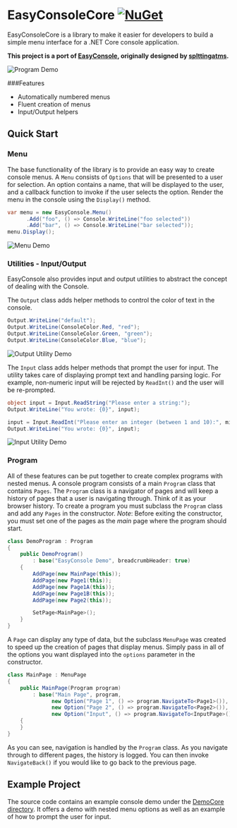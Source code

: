 # EasyConsoleCore [![NuGet](https://img.shields.io/nuget/v/EasyConsole.svg)](https://www.nuget.org/packages/EasyConsoleCore)
EasyConsoleCore is a library to make it easier for developers to build a simple menu interface for a .NET Core console application.


**This project is a port of [EasyConsole](https://github.com/splttingatms/EasyConsole), originally designed by [splttingatms](https://github.com/splttingatms).**


![Program Demo](https://i.imgur.com/Hlc2QoI.gif)

###Features
* Automatically numbered menus
* Fluent creation of menus
* Input/Output helpers

## Quick Start
### Menu
The base functionality of the library is to provide an easy way to create console menus. A `Menu` consists of `Options` that will be presented to a user for selection. An option contains a name, that will be displayed to the user, and a callback function to invoke if the user selects the option. Render the menu in the console using the `Display()` method.

```c#
var menu = new EasyConsole.Menu()
      .Add("foo", () => Console.WriteLine("foo selected"))
      .Add("bar", () => Console.WriteLine("bar selected"));
menu.Display();
```
![Menu Demo](http://i.imgur.com/GXeYOm0.png)

### Utilities - Input/Output
EasyConsole also provides input and output utilities to abstract the concept of dealing with the Console.

The `Output` class adds helper methods to control the color of text in the console.
```c#
Output.WriteLine("default");
Output.WriteLine(ConsoleColor.Red, "red");
Output.WriteLine(ConsoleColor.Green, "green");
Output.WriteLine(ConsoleColor.Blue, "blue");
```
![Output Utility Demo](http://i.imgur.com/tfeS18X.png)

The `Input` class adds helper methods that prompt the user for input. The utility takes care of displaying prompt text and handling parsing logic. For example, non-numeric input will be rejected by `ReadInt()` and the user will be re-prompted.
```c#
object input = Input.ReadString("Please enter a string:");
Output.WriteLine("You wrote: {0}", input);

input = Input.ReadInt("Please enter an integer (between 1 and 10):", min: 1, max: 10);
Output.WriteLine("You wrote: {0}", input);
```
![Input Utility Demo](http://i.imgur.com/NLIr0mY.png)

### Program
All of these features can be put together to create complex programs with nested menus. A console program consists of a main `Program` class that contains `Pages`. The `Program` class is a navigator of pages and will keep a history of pages that a user is navigating through. Think of it as your browser history. To create a program you must subclass the `Program` class and add any `Pages` in the constructor. _Note_: Before exiting the constructor, you must set one of the pages as the _main_ page where the program should start.

```c#
class DemoProgram : Program
{
    public DemoProgram()
        : base("EasyConsole Demo", breadcrumbHeader: true)
    {
        AddPage(new MainPage(this));
        AddPage(new Page1(this));
        AddPage(new Page1A(this));
        AddPage(new Page1B(this));
        AddPage(new Page2(this));

        SetPage<MainPage>();
    }
}
```
A `Page` can display any type of data, but the subclass `MenuPage` was created to speed up the creation of pages that display menus. Simply pass in all of the options you want displayed into the `options` parameter in the constructor.

```c#
class MainPage : MenuPage
{
    public MainPage(Program program)
        : base("Main Page", program,
              new Option("Page 1", () => program.NavigateTo<Page1>()),
              new Option("Page 2", () => program.NavigateTo<Page2>()),
              new Option("Input", () => program.NavigateTo<InputPage>()))
    {
    }
}
```

As you can see, navigation is handled by the `Program` class. As you navigate through to different pages, the history is logged. You can then invoke `NavigateBack()` if you would like to go back to the previous page.

## Example Project
The source code contains an example console demo under the [DemoCore directory](https://github.com/JamieMair/EasyConsoleCore/tree/master/DemoCore). It offers a demo with nested menu options as well as an example of how to prompt the user for input.

